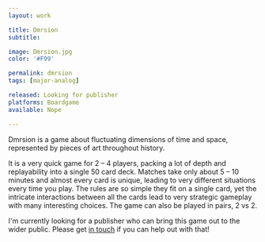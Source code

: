 ```yaml
---
layout: work

title: Dmrsion
subtitle:

image: Dmrsion.jpg
color: '#F99'

permalink: dmrsion
tags: [major-analog]

released: Looking for publisher
platforms: Boardgame
available: Nope

---
```


Dmrsion is a game about fluctuating dimensions of time and space, represented by pieces of art throughout history.

It is a very quick game for 2 – 4 players, packing a lot of depth and replayability into a single 50 card deck. Matches take only about 5 – 10 minutes and almost every card is unique, leading to very different situations every time you play. The rules are so simple they fit on a single card, yet the intricate interactions between all the cards lead to very strategic gameplay with many interesting choices. The game can also be played in pairs, 2 vs 2.

I'm currently looking for a publisher who can bring this game out to the wider public. Please get [in touch](/contact) if you can help out with that!

